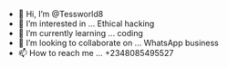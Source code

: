 - 👋 Hi, I’m @Tessworld8
- 👀 I’m interested in ... Ethical hacking 
- 🌱 I’m currently learning ... coding
- 💞️ I’m looking to collaborate on ... WhatsApp business 
- 📫 How to reach me ... +2348085495527

<!---
Tessworld8/Tessworld8 is a ✨ special ✨ repository because its `README.md` (this file) appears on your GitHub profile.
You can click the Preview link to take a look at your changes.
--->
